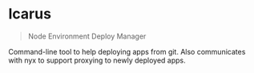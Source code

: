 # Icarus

> Node Environment Deploy Manager

Command-line tool to help deploying apps from git.  Also communicates
with nyx to support proxying to newly deployed apps.

